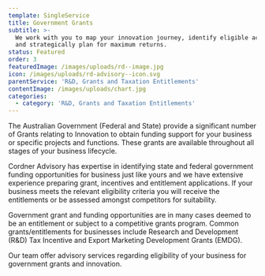 ```yaml
---
template: SingleService
title: Government Grants
subtitle: >-
  We work with you to map your innovation journey, identify eligible activities
  and strategically plan for maximum returns.
status: Featured
order: 3
featuredImage: /images/uploads/rd--image.jpg
icon: /images/uploads/rd-advisory--icon.svg
parentService: 'R&D, Grants and Taxation Entitlements'
contentImage: /images/uploads/chart.jpg
categories:
  - category: 'R&D, Grants and Taxation Entitlements'
---
```

The Australian Government (Federal and State) provide a significant number of Grants relating to Innovation to obtain funding support for your business or specific projects and functions. These grants are available throughout all stages of your business lifecycle. 

Cordner Advisory has expertise in identifying  state and federal government funding opportunities for business just like yours and we have extensive experience preparing grant, incentives and entitlement applications.​ If your business meets the relevant eligibility criteria you will receive the entitlements or be assessed amongst competitors for suitability.

​Government grant and funding opportunities are in many cases deemed to be an entitlement or subject to a competitive grants program. Common grants/entitlements for businesses include ​Research and Development (R&D) Tax Incentive​ and ​Export Marketing Development Grants (EMDG)​.

Our team offer advisory services regarding eligibility of your business for government grants and innovation.
